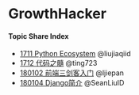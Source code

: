 # GrowthHacker#### Topic Share Index- [1711 Python Ecosystem](https://www.processon.com/view/link/5a2664b5e4b006e5e9d3b2c2) @liujiaqiid- [1712 代码之髓](https://www.processon.com/view/link/5a406691e4b0daa64fe47d45) @ting723- [180102 前端三剑客入门](topic_share/180102_web_intro_@ljiepan/README.md) @ljiepan- [180104 Django简介](topic_share/180104_django_intro_@SeanLiuID/README.md) @SeanLiuID